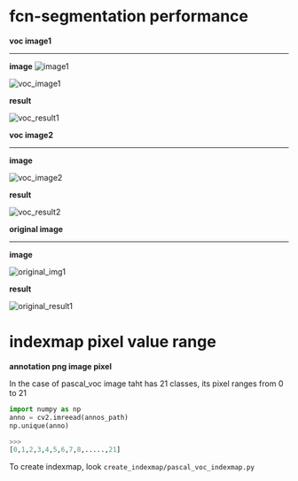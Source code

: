 # fcn-segmentation performance

<b>voc image1</b><hr>

<b>image</b>
![image1](https://user-images.githubusercontent.com/48679574/74220351-b7f05900-4cf2-11ea-996e-f13c5a0252e1.png)



![voc_image1](https://user-images.githubusercontent.com/48679574/73957794-40b17280-494a-11ea-845f-734f4fa94c86.png)

<b>result</b>

![voc_result1](https://user-images.githubusercontent.com/48679574/73957815-4b6c0780-494a-11ea-8179-87460af9e61b.png)



<b>voc image2</b><hr>

<b>image</b>

![voc_image2](https://user-images.githubusercontent.com/48679574/73957967-84a47780-494a-11ea-849d-af3b5aebad7b.png)

<b>result</b>

![voc_result2](https://user-images.githubusercontent.com/48679574/73957978-89692b80-494a-11ea-9d4d-c793d24c3de1.png)


<b>original image</b><hr>

<b>image</b>

![original_img1](https://user-images.githubusercontent.com/48679574/73958093-ba496080-494a-11ea-9d81-4dcaa2a2c2dc.png)

<b>result</b>

![original_result1](https://user-images.githubusercontent.com/48679574/73958109-bfa6ab00-494a-11ea-9fc6-9ebada69ce3e.png)

# indexmap pixel value range

<b>annotation png image pixel</b>

In the case of pascal_voc image taht has 21 classes, its pixel ranges from 0 to 21
```python
import numpy as np
anno = cv2.imreead(annos_path)
np.unique(anno)

>>>
[0,1,2,3,4,5,6,7,8,.....,21]

```

To create indexmap, look ```create_indexmap/pascal_voc_indexmap.py```
